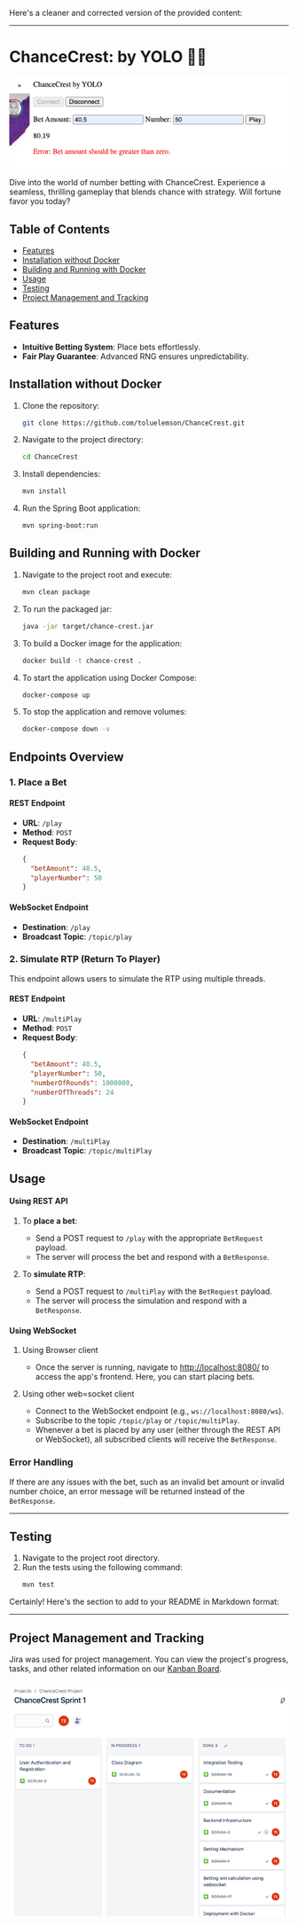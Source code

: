 Here's a cleaner and corrected version of the provided content:

---

# ChanceCrest: by YOLO 🌊🎲

![img.png](chance-crest.png)

Dive into the world of number betting with ChanceCrest. Experience a seamless, thrilling gameplay that blends chance with strategy. Will fortune favor you today?

## Table of Contents

- [Features](#features)
- [Installation without Docker](#installation-without-docker)
- [Building and Running with Docker](#building-and-running-with-docker)
- [Usage](#usage)
- [Testing](#testing)
- [Project Management and Tracking](#project-management-and-tracking)

## Features

- **Intuitive Betting System**: Place bets effortlessly.
- **Fair Play Guarantee**: Advanced RNG ensures unpredictability.

## Installation without Docker

1. Clone the repository:
   ```bash
   git clone https://github.com/toluelemson/ChanceCrest.git
   ```

2. Navigate to the project directory:
   ```bash
   cd ChanceCrest
   ```

3. Install dependencies:
   ```bash
   mvn install
   ```

4. Run the Spring Boot application:
   ```bash
   mvn spring-boot:run
   ```

## Building and Running with Docker

1. Navigate to the project root and execute:
   ```bash
   mvn clean package
   ```

2. To run the packaged jar:
   ```bash
   java -jar target/chance-crest.jar
   ```

3. To build a Docker image for the application:
   ```bash
   docker build -t chance-crest .
   ```

4. To start the application using Docker Compose:
   ```bash
   docker-compose up
   ```

5. To stop the application and remove volumes:
   ```bash
   docker-compose down -v
   ```

## Endpoints Overview

### 1. Place a Bet

#### REST Endpoint

- **URL**: `/play`
- **Method**: `POST`
- **Request Body**:
  ```json
  {
    "betAmount": 40.5,
    "playerNumber": 50
  }
  ```

#### WebSocket Endpoint

- **Destination**: `/play`
- **Broadcast Topic**: `/topic/play`

### 2. Simulate RTP (Return To Player)

This endpoint allows users to simulate the RTP using multiple threads.

#### REST Endpoint

- **URL**: `/multiPlay`
- **Method**: `POST`
- **Request Body**:
  ```json
  {
    "betAmount": 40.5,
    "playerNumber": 50,
    "numberOfRounds": 1000000,
    "numberOfThreads": 24
  }
  ```

#### WebSocket Endpoint

- **Destination**: `/multiPlay`
- **Broadcast Topic**: `/topic/multiPlay`

## Usage

#### Using REST API

1. To **place a bet**:
   - Send a POST request to `/play` with the appropriate `BetRequest` payload.
   - The server will process the bet and respond with a `BetResponse`.

2. To **simulate RTP**:
   - Send a POST request to `/multiPlay` with the `BetRequest` payload.
   - The server will process the simulation and respond with a `BetResponse`.


#### Using WebSocket
1. Using Browser client
   - Once the server is running, navigate to [http://localhost:8080/](http://localhost:8080/) to access the app's frontend. Here, you can start placing bets.

2. Using other web=socket client

   - Connect to the WebSocket endpoint (e.g., `ws://localhost:8080/ws`).
   - Subscribe to the topic `/topic/play` or `/topic/multiPlay`. 
   - Whenever a bet is placed by any user (either through the REST API or WebSocket), all subscribed clients will receive the `BetResponse`.

### Error Handling

If there are any issues with the bet, such as an invalid bet amount or invalid number choice, an error message will be returned instead of the `BetResponse`.

---

## Testing

1. Navigate to the project root directory.
2. Run the tests using the following command:
   ```bash
   mvn test
   ```

Certainly! Here's the section to add to your README in Markdown format:

---

## Project Management and Tracking

Jira was used for project management. You can view the project's progress, tasks, and other related information on our [Kanban Board](https://id.atlassian.com/invite/p/jira-software?id=Z1hx25OeSSCMJW2S9FtwXQ).

![Kanban Board Screenshot](kanban-board.png)